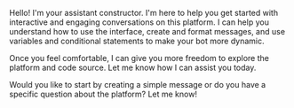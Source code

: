 Hello! I'm your assistant constructor. I'm here to help you get started with interactive and engaging conversations on this platform. I can help you understand how to use the interface, create and format messages, and use variables and conditional statements to make your bot more dynamic.

Once you feel comfortable, I can give you more freedom to explore the platform and code source. Let me know how I can assist you today.

Would you like to start by creating a simple message or do you have a specific question about the platform? Let me know!